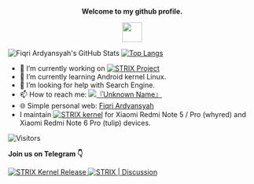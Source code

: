 <p align="center"><strong>Welcome to my github profile.</strong></p>
<p align="center"><img width="40" src="https://github.githubassets.com/images/mona-whisper.gif"></p>

![Fiqri Ardyansyah's GitHub Stats](https://github-readme-stats.vercel.app/api?username=fiqri19102002&layout=compact&show_icons=true&include_all_commits=true)
[![Top Langs](https://github-readme-stats.vercel.app/api/top-langs/?username=fiqri19102002&layout=compact&show_icons=true&hide_border=false)](https://github.com/fiqri19102002)

- 🔭 I’m currently working on [![STRIX Project](http://img.shields.io/static/v1?label=STRIX&message=Project&color=FF0000)](https://github.com/STRIX-Project)
- 🌱 I’m currently learning Android kernel Linux.
- 🤔 I’m looking for help with Search Engine.
- 📫 How to reach me: [![『Unknown Name』](https://img.shields.io/badge/%E3%80%8EUnknown%20Name%E3%80%8F-Telegram-00BFFF?style=flat&logo=telegram)](https://t.me/unknown_name123)
- 🌐 Simple personal web: [Fiqri Ardyansyah](https://fiqri19102002.github.io/)
- I maintain [![STRIX kernel](http://img.shields.io/static/v1?label=STRIX&message=kernel&color=FF0000)](https://github.com/STRIX-Project/STRIX_kernel_xiaomi-sdm660) for Xiaomi Redmi Note 5 / Pro (whyred) and Xiaomi Redmi Note 6 Pro (tulip) devices.

![Visitors](https://visitor-badge.laobi.icu/badge?page_id=fiqri19102002)

<p><strong>Join us on Telegram 👇 </strong></p>

<a href="https://t.me/strix_kernel">
	<img alt="STRIX Kernel Release" src="https://img.shields.io/badge/dynamic/json?logo=telegram&label=STRIX%20Kernel%20Release&labelColor=273849&suffix=+Members&color=FF0000&query=%24.data.totalSubs&url=https%3A%2F%2Fapi.spencerwoo.com%2Fsubstats%2F%3Fsource%3Dtelegram%26queryKey%3Dstrix_kernel&longCache=true"/>
</a>
<a href="https://t.me/strix_discussion">
	<img alt="STRIX | Discussion" src="https://img.shields.io/badge/dynamic/json?logo=telegram&label=STRIX%20%7C%20Discussion&labelColor=273849&suffix=+Members&color=FF0000&query=%24.data.totalSubs&url=https%3A%2F%2Fapi.spencerwoo.com%2Fsubstats%2F%3Fsource%3Dtelegram%26queryKey%3Dstrix_discussion&longCache=true"/>
</a>

